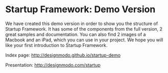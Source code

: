 Startup Framework: Demo Version
============

We have created this demo version in order to show you the structure of Startup Framework. It has some of the components from the full version, 2 great samples and documentation. You can also find 2 images of a Macbook and an iPad, which you can use in your project. We hope you will like your first introduction to Startup Framework.

Index page: http://designmodo.github.io/startup-demo

Presentation: http://designmodo.com/startup
